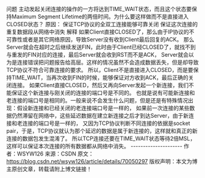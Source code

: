 问题 主动发起关闭连接的操作的一方将达到TIME_WAIT状态，而且这个状态要保持Maximum Segment Lifetime的两倍时间。为什么要这样做而不是直接进入CLOSED状态？ 原因： 保证TCP协议的全双工连接能够可靠关闭 保证这次连接的重复数据段从网络中消失 解释 如果Client直接CLOSED了，那么由于IP协议的不可靠性或者是其它网络原因，导致Server没有收到Client最后回复的ACK。 那么Server就会在超时之后继续发送FIN，此时由于Client已经CLOSED了，就找不到与重发的FIN对应的连接，最后Server就会收到RST而不是ACK， Server就会以为是连接错误把问题报告给高层。这样的情况虽然不会造成数据丢失，但是却导致TCP协议不符合可靠连接的要求。 所以，Client不是直接进入CLOSED，而是要保持TIME_WAIT，当再次收到FIN的时候，能够保证对方收到ACK，最后正确的关闭连接。 如果Client直接CLOSED，然后又再向Server发起一个新连接，我们不能保证这个新连接与刚关闭的连接的端口号是不同的。 也就是说有可能新连接和老连接的端口号是相同的。一般来说不会发生什么问题，但是还是有特殊情况出现：假设新连接和已经关闭的老连接端口号是一样的， 如果前一次连接的某些数据仍然滞留在网络中，这些延迟数据在建立新连接之后才到达Server，由于新连接和老连接的端口号是一样的， 又因为TCP协议判断不同连接的依据是socket pair，于是，TCP协议就认为那个延迟的数据是属于新连接的，这样就和真正的新连接的数据包发生混淆了。 所以TCP连接还要在TIME_WAIT状态等待2倍MSL，这样可以保证本次连接的所有数据都从网络中消失。 --------------------- 作者：WSYW126 来源：CSDN 原文：https://blog.csdn.net/wsyw126/article/details/70050297 版权声明：本文为博主原创文章，转载请附上博文链接！